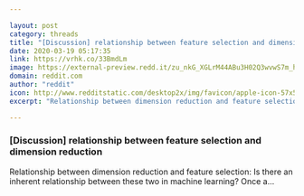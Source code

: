 ```yaml
---

layout: post
category: threads
title: "[Discussion] relationship between feature selection and dimension reduction"
date: 2020-03-19 05:17:35
link: https://vrhk.co/33BmdLm
image: https://external-preview.redd.it/zu_nkG_XGLrM44ABu3H02Q3wvwS7m_hSW0jJWuP3iXw.jpg?width=906&height=474.345549738&auto=webp&crop=906:474.345549738,smart&s=37e86c131ee59b1bea286115f6fea5db01b00b9b
domain: reddit.com
author: "reddit"
icon: http://www.redditstatic.com/desktop2x/img/favicon/apple-icon-57x57.png
excerpt: "Relationship between dimension reduction and feature selection: Is there an inherent relationship between these two in machine learning? Once a..."

---
```


### [Discussion] relationship between feature selection and dimension reduction

Relationship between dimension reduction and feature selection: Is there an inherent relationship between these two in machine learning? Once a...